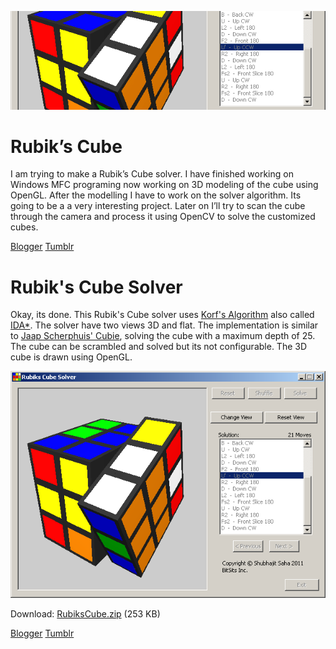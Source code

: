 ![](https://github.com/suvozit/RubiksCube-Assets/raw/master/rubiks%20cube%20solver%20-%20small.PNG)

Rubik’s Cube
===
I am trying to make a Rubik’s Cube solver. 
I have finished working on Windows MFC programing now working on 3D modeling of the cube using OpenGL. 
After the modelling I have to work on the solver algorithm. 
Its going to be a a very interesting project. 
Later on I’ll try to scan the cube through the camera and process it using OpenCV to solve the customized cubes.

[Blogger](https://bitsits.blogspot.com/2011/06/rubiks-cube.html)
[Tumblr](https://suvozit.tumblr.com/post/96210256543/rubiks-cube)

Rubik's Cube Solver
===
Okay, its done. This Rubik's Cube solver uses [Korf's Algorithm][korf] also called [IDA*][ida]. 
The solver have two views 3D and flat. 
The implementation is similar to [Jaap Scherphuis' Cubie][cubie], solving the cube with a maximum depth of 25. 
The cube can be scrambled and solved but its not configurable. 
The 3D cube is drawn using OpenGL. 

![](https://github.com/suvozit/RubiksCube-Assets/raw/master/rubiks%20cube%20solver.PNG)

Download: [RubiksCube.zip][zip] (253 KB)

[korf]: http://en.wikipedia.org/wiki/Optimal_solutions_for_Rubik%27s_Cube#Korf.27s_Algorithm
[ida]: http://en.wikipedia.org/wiki/IDA*
[cubie]: http://www.jaapsch.net/puzzles/cubie.htm
[zip]: https://github.com/suvozit/RubiksCube-Assets/raw/master/RubiksCube.zip

[Blogger](https://bitsits.blogspot.com/2011/06/rubiks-cube-solver.html)
[Tumblr](https://suvozit.tumblr.com/post/96211887608/rubiks-cube-solver-okay-its-done-this-rubiks)
